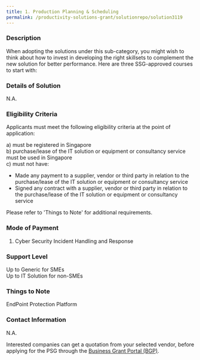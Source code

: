 ```yaml
---
title: 1. Production Planning & Scheduling
permalink: /productivity-solutions-grant/solutionrepo/solution3119
---
```


### Description

When adopting the solutions under this sub-category, you might wish to think about how to invest in developing the right skillsets to complement the new solution for better performance. Here are three SSG-approved courses to start with:

### Details of Solution

N.A.

### Eligibility Criteria

Applicants must meet the following eligibility criteria at the point of application:

a) must be registered in Singapore <br>
b) purchase/lease of the IT solution or equipment or consultancy service must be used in Singapore <br>
c) must not have:
- Made any payment to a supplier, vendor or third party in relation to the purchase/lease of the IT solution or equipment or consultancy service
- Signed any contract with a supplier, vendor or third party in relation to the purchase/lease of the IT solution or equipment or consultancy service

Please refer to 'Things to Note' for additional requirements.

### Mode of Payment
1. Cyber Security Incident Handling and Response

### Support Level
Up to Generic for SMEs <br>
Up to IT Solution for non-SMEs

### Things to Note
EndPoint Protection Platform

### Contact Information
N.A.

Interested companies can get a quotation from your selected vendor, before applying for the PSG through the <a target='_blank' rel='noopener' href='https://www.businessgrants.gov.sg/'>Business Grant Portal (BGP)</a>.
